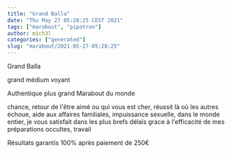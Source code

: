 ```yaml
---
title: "Grand Balla"
date: "Thu May 27 05:28:25 CEST 2021"
tags: ["marabout", "pipotron"]
author: m1ch3l
categories: ["generated"]
slug: "marabout/2021-05-27-05:28:25"
---
```


Grand Balla

grand médium voyant

Authentique plus grand Marabout du monde

chance, retour de l'être aimé ou qui vous est cher, réussit là où les autres échoue, aide aux affaires familiales, impuissance sexuelle, dans le monde entier, je vous satisfait dans les plus brefs délais grace à l'efficacité de mes préparations occultes, travail

Résultats garantis 100% après paiement de 250€
